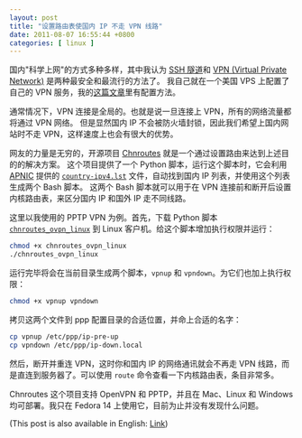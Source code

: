 ```yaml
--- 
layout: post
title: "设置路由表使国内 IP 不走 VPN 线路"
date: 2011-08-07 16:55:44 +0800
categories: [ linux ]
---
```


国内"科学上网"的方式多种多样，其中我认为 [SSH 隧道][ssh-tunnel]和 [VPN (Virtual Private Network)][vpn] 是两种最安全和最流行的方法了。
我自己就在一个美国 VPS 上配置了自己的 VPN 服务，我的[这篇文章][pptp-vpn]里有配置方法。

<!-- more -->

通常情况下，VPN 连接是全局的。也就是说一旦连接上 VPN，所有的网络流量都将通过 VPN 网络。
但是显然国内 IP 不会被防火墙封锁，因此我们希望上国内网站时不走 VPN，这样速度上也会有很大的优势。

网友的力量是无穷的，开源项目 [Chnroutes][chnroutes] 就是一个通过设置路由来达到上述目的的解决方案。
这个项目提供了一个 Python 脚本，运行这个脚本时，它会利用 [APNIC][apnic] 提供的 [`country-ipv4.lst`][ipv4-list] 文件，自动找到国内 IP 列表，并使用这个列表生成两个 Bash 脚本。
这两个 Bash 脚本就可以用于在 VPN 连接前和断开后设置内核路由表，来区分国内 IP 和国外 IP 走不同线路。

这里以我使用的 PPTP VPN 为例。首先，下载 Python 脚本 [`chnroutes_ovpn_linux`][ovpn-script] 到 Linux 客户机。给这个脚本增加执行权限并运行：

``` bash
chmod +x chnroutes_ovpn_linux
./chnroutes_ovpn_linux
```

运行完毕将会在当前目录生成两个脚本，`vpnup` 和 `vpndown`。为它们也加上执行权限：

``` bash
chmod +x vpnup vpndown
```

拷贝这两个文件到 ppp 配置目录的合适位置，并命上合适的名字：

``` bash
cp vpnup /etc/ppp/ip-pre-up
cp vpndown /etc/ppp/ip-down.local
```

然后，断开并重连 VPN，这时你和国内 IP 的网络通讯就会不再走 VPN 线路，而是直连到服务器了。可以使用 `route` 命令查看一下内核路由表，条目非常多。

Chnroutes 这个项目支持 OpenVPN 和 PPTP，并且在 Mac、Linux 和 Windows 均可部署。我只在 Fedora 14 上使用它，目前为止并没有发现什么问题。

(This post is also available in English: [Link][english])

[ssh-tunnel]:           http://en.wikipedia.org/wiki/Tunneling_protocol#Secure_Shell_tunneling
[vpn]:                  http://en.wikipedia.org/wiki/Virtual_private_network
[pptp-vpn]:             /linux/2011/07/04/pptp-vpn/
[chnroutes]:            http://code.google.com/p/chnroutes/
[apnic]:                http://www.apnic.net/
[ipv4-list]:            http://ftp.apnic.net/apnic/dbase/data/country-ipv4.lst
[ovpn-script]:          http://code.google.com/p/chnroutes/downloads/detail?name=chnroutes_ovpn_linux
[english]:              /linux/2011/08/08/route-by-ip-addresses-when-using-vpn-to-bypass-internet-censorship/
